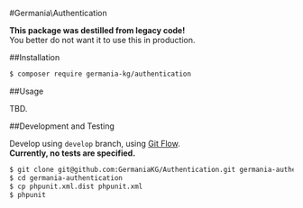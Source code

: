 #Germania\Authentication

**This package was destilled from legacy code!**   
You better do not want it to use this in production.


##Installation

```bash
$ composer require germania-kg/authentication
```


##Usage

TBD. 


##Development and Testing

Develop using `develop` branch, using [Git Flow](https://github.com/nvie/gitflow).   
**Currently, no tests are specified.**

```bash
$ git clone git@github.com:GermaniaKG/Authentication.git germania-authentication
$ cd germania-authentication
$ cp phpunit.xml.dist phpunit.xml
$ phpunit
```

